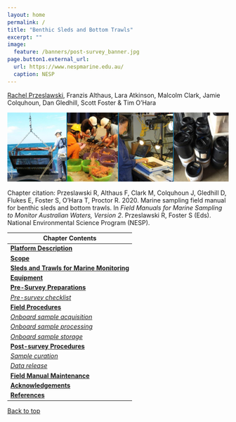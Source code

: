 ```yaml
---
layout: home
permalink: /
title: "Benthic Sleds and Bottom Trawls"
excerpt: ""
image:
  feature: /banners/post-survey_banner.jpg
page.button1.external_url:
  url: https://www.nespmarine.edu.au/
  caption: NESP
---
```


[Rachel Przeslawski](mailto:rachel.przeslawski@ga.gov.au), Franzis Althaus, Lara Atkinson, Malcolm Clark, Jamie Colquhoun, Dan Gledhill, Scott Foster & Tim O’Hara

![image alt text](images/sleds-and-trawls.jpg)

Chapter citation:
Przeslawski R, Althaus F, Clark M, Colquhoun J, Gledhill D, Flukes E, Foster S, O’Hara T, Proctor R. 2020. Marine sampling field manual for benthic sleds and bottom trawls. In <em>Field Manuals for Marine Sampling to Monitor Australian Waters, Version 2</em>. Przeslawski R, Foster S (Eds). National Environmental Science Program (NESP).

| Chapter Contents                                                                                                                     |
|--------------------------------------------------------------------------------------------------------------------------------------|
|  **[Platform Description](https://sleds-and-trawls-field-manual.github.io/platform-description)**                                    |
|  __[Scope](https://sleds-and-trawls-field-manual.github.io/scope)__                                                                  |
|  **[Sleds and Trawls for Marine Monitoring](https://sleds-and-trawls-field-manual.github.io/sleds-and-trawls-in-marine-monitoring)** |
| **[Equipment](https://sleds-and-trawls-field-manual.github.io/equipment)**                                                           |
|  **[Pre-Survey Preparations](https://sleds-and-trawls-field-manual.github.io/pre-survey-preparations)**                              |
|       _[Pre-survey checklist](https://sleds-and-trawls-field-manual.github.io/pre-survey-preparations#pre-survey-checklist)_                              |
|  **[Field Procedures](https://sleds-and-trawls-field-manual.github.io/field-procedures)**                                            |
|       _[Onboard sample acquisition](https://sleds-and-trawls-field-manual.github.io/field-procedures#onboard-sample-acquisition)_    |
|       _[Onboard sample processing](https://sleds-and-trawls-field-manual.github.io/field-procedures#onboard-sample-processing)_       |
|       _[Onboard sample storage](https://sleds-and-trawls-field-manual.github.io/field-procedures#onboard-sample-storage)_            |
|  **[Post-survey Procedures](https://sleds-and-trawls-field-manual.github.io/post-survey-procedures)**                                |
|       _[Sample curation](https://sleds-and-trawls-field-manual.github.io/post-survey-procedures#sample-curation)_                    |
|       _[Data release](https://sleds-and-trawls-field-manual.github.io/post-survey-procedures#data-release)_                          |
|  **[Field Manual Maintenance](https://sleds-and-trawls-field-manual.github.io/field-manual-maintenance)**                            |
|  **[Acknowledgements](https://sleds-and-trawls-field-manual.github.io/acknowledgements)**                                            |
|  **[References](https://sleds-and-trawls-field-manual.github.io/references)**                                                        |


<a href="#" class="scrollUpButton">Back to top</a>
